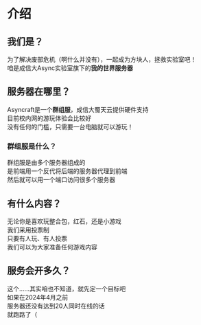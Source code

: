 # 介绍

## 我们是？

为了解决废部危机（啊什么并没有），一起成为方块人，拯救实验室吧！  
咱是成信大Async实验室旗下的**我的世界服务器**

## 服务器在哪里？

Asyncraft是一个**群组服**，成信大蜀天云提供硬件支持  
目前校内网的游玩体验会比较好  
没有任何的门槛，只需要一台电脑就可以游玩！

### 群组服是什么？

群组服是由多个服务器组成的  
是前端用一个反代将后端的服务器代理到前端  
然后就可以用一个端口访问很多个服务器

## 有什么内容？

无论你是喜欢玩整合包，红石，还是小游戏  
我们采用投票制  
只要有人玩、有人投票  
我们可以为大家准备任何游戏内容

## 服务会开多久？

这个……其实咱也不知道，就先定一个目标吧  
如果在2024年4月之前  
服务器还没有达到20人同时在线的话  
就跑路了（
